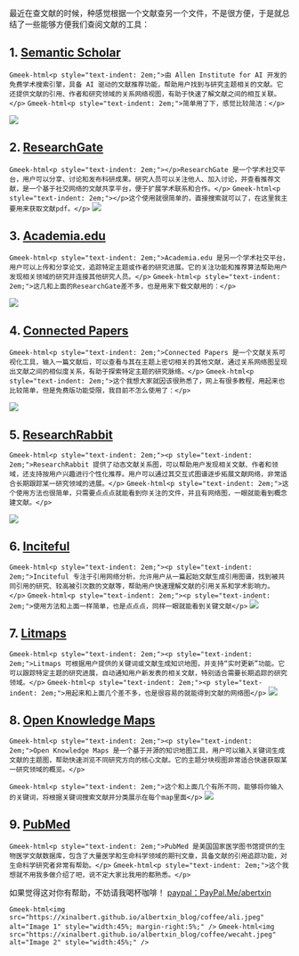 最近在查文献的时候，种感觉根据一个文献查另一个文件，不是很方便，于是就总结了一些能够方便我们查阅文献的工具：
## 1.	[Semantic Scholar](https://www.semanticscholar.org)
`Gmeek-html<p style="text-indent: 2em;">由 Allen Institute for AI 开发的免费学术搜索引擎，具备 AI 驱动的文献推荐功能，帮助用户找到与研究主题相关的文献。它还提供文献的引用、作者和研究领域的关系网络视图，有助于快速了解文献之间的相互关联。</p>`
`Gmeek-html<p style="text-indent: 2em;">简单用了下，感觉比较简洁：</p>`

![](https://xinalbert.github.io/albertxin_blog/2024%20photo/semantic_scholar.jpg)
## 2.	[ResearchGate](https://www.researchgate.net)
`Gmeek-html<p style="text-indent: 2em;"></p>ResearchGate 是一个学术社交平台，用户可以分享、讨论和发布科研成果。研究人员可以关注他人、加入讨论，并查看推荐文献，是一个基于社交网络的文献共享平台，便于扩展学术联系和合作。</p>`
   `Gmeek-html<p style="text-indent: 2em;"></p>这个使用就很简单的，直接搜索就可以了，在这里我主要用来获取文献pdf。</p>`
![](https://xinalbert.github.io/albertxin_blog/2024%20photo/researchgate.jpg)
## 3.	[Academia.edu](https://www.academia.edu)
`Gmeek-html<p style="text-indent: 2em;">Academia.edu 是另一个学术社交平台，用户可以上传和分享论文，追踪特定主题或作者的研究进展。它的关注功能和推荐算法帮助用户发现相关领域的研究并连接其他研究人员。</p>`
`Gmeek-html<p style="text-indent: 2em;">这几和上面的ResearchGate差不多，也是用来下载文献用的：</p>`

![](https://xinalbert.github.io/albertxin_blog/2024%20photo/academia.jpg)

<!--## 4.	[Dimensions](https://www.dimensions.ai)
Dimensions 提供了全面的学术搜索和分析功能，包含了从资助项目、期刊文章到专利的数据，支持用户按主题、机构或资助机构来查找文献。同时它具有引用和协作者网络分析，适合建立和分析研究网络。-->
## 4.	[Connected Papers](https://www.connectedpapers.com)
`Gmeek-html<p style="text-indent: 2em;">Connected Papers 是一个文献关系可视化工具，输入一篇文献后，可以查看与其在主题上密切相关的其他文献，通过关系网络图呈现出文献之间的相似度关系，有助于探索特定主题的研究脉络。</p>`
`Gmeek-html<p style="text-indent: 2em;">这个我想大家就因该很熟悉了，网上有很多教程，用起来也比较简单，但是免费版功能受限，我目前不怎么使用了：</p>`

![](https://xinalbert.github.io/albertxin_blog/2024%20photo/connectedpapers.jpg)
## 5.	[ResearchRabbit](https://www.researchrabbitapp.com)
`Gmeek-html<p style="text-indent: 2em;"><p style="text-indent: 2em;">ResearchRabbit 提供了动态文献关系图，可以帮助用户发现相关文献、作者和领域，还支持按用户兴趣进行个性化推荐。用户可以通过其交互式图谱逐步拓展文献网络，非常适合长期跟踪某一研究领域的进展。</p>`
`Gmeek-html<p style="text-indent: 2em;">这个使用方法也很简单，只需要点点点就能看到你关注的文件，并且有网络图，一眼就能看到概念建文献。</p>`

![](https://xinalbert.github.io/albertxin_blog/2024%20photo/researchrabbitap.jpg)
## 6.	[Inciteful](https://inciteful.xyz)
`Gmeek-html<p style="text-indent: 2em;"><p style="text-indent: 2em;">Inciteful 专注于引用网络分析，允许用户从一篇起始文献生成引用图谱，找到被共同引用的研究、较高被引次数的文献等，帮助用户快速理解文献的引用关系和学术影响力。</p>`
`Gmeek-html<p style="text-indent: 2em;"><p style="text-indent: 2em;">使用方法和上面一样简单，也是点点点，同样一眼就能看到关键文献</p>`
![](https://xinalbert.github.io/albertxin_blog/2024%20photo/inciteful.jpg)

## 7.	[Litmaps](https://www.litmaps.com)
`Gmeek-html<p style="text-indent: 2em;"><p style="text-indent: 2em;">Litmaps 可根据用户提供的关键词或文献生成知识地图，并支持“实时更新”功能。它可以跟踪特定主题的研究进展，自动通知用户新发表的相关文献，特别适合需要长期追踪的研究领域。</p>`
`Gmeek-html<p style="text-indent: 2em;"><p style="text-indent: 2em;">用起来和上面几个差不多，也是很容易的就能得到文献的网络图</p>`
![](https://xinalbert.github.io/albertxin_blog/2024%20photo/litmaps.jpg)
## 8.	[Open Knowledge Maps](https://openknowledgemaps.org)
`Gmeek-html<p style="text-indent: 2em;"><p style="text-indent: 2em;">Open Knowledge Maps 是一个基于开源的知识地图工具，用户可以输入关键词生成文献的主题图，帮助快速浏览不同研究方向的核心文献。它的主题分块视图非常适合快速获取某一研究领域的概览。</p>`

`Gmeek-html<p style="text-indent: 2em;">这个和上面几个有所不同，能够将你输入的关键词，将根据关键词搜索文献并分类展示在每个map里面</p>`
![](https://xinalbert.github.io/albertxin_blog/2024%20photo/openknowledgemaps.jpg)
## 9.	[PubMed](https://pubmed.ncbi.nlm.nih.gov)
`Gmeek-html<p style="text-indent: 2em;">PubMed 是美国国家医学图书馆提供的生物医学文献数据库，包含了大量医学和生命科学领域的期刊文章，具备文献的引用追踪功能，对生命科学研究者非常有帮助。</p>`
`Gmeek-html<p style="text-indent: 2em;">这个我想就不用我多做介绍了吧，说不定大家比我用的都熟悉。</p>`

如果觉得这对你有帮助，不妨请我喝杯咖啡！
[paypal：PayPal.Me/abertxin](https://PayPal.Me/abertxin)

`Gmeek-html<img src="https://xinalbert.github.io/albertxin_blog/coffee/ali.jpeg" alt="Image 1" style="width:45%; margin-right:5%;" />` `Gmeek-html<img src="https://xinalbert.github.io/albertxin_blog/coffee/wecaht.jpeg" alt="Image 2" style="width:45%;" />`
